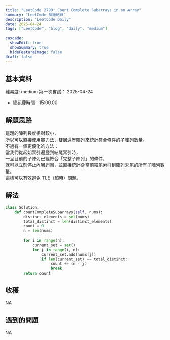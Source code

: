 ```yaml
---
title: "LeetCode 2799: Count Complete Subarrays in an Array"
summary: "LeetCode 解題紀錄"
description: "LeetCode Daily"
date: 2025-04-24
tags: ["LeetCode", "blog", "daily", "medium"]

cascade:
  showEdit: true
  showSummary: true
  hideFeatureImage: false
draft: false
---
```


## 基本資料

難易度: medium
第一次嘗試： 2025-04-24
- 總花費時間：15:00.00

## 解題思路

這題的陣列長度相對較小，  
所以可以直接使用暴力法，雙層遍歷陣列來統計符合條件的子陣列數量。  
不過有一個更優化的方法：  
當我們從起始索引遍歷到結尾索引時，  
一旦目前的子陣列已經符合「完整子陣列」的條件，  
就可以立刻停止內層迴圈，並直接統計從當前結尾索引到陣列末尾的所有子陣列數量。  
這樣可以有效避免 TLE（超時）問題。

## 解法

```python
class Solution:
    def countCompleteSubarrays(self, nums):
        distinct_elements = set(nums)
        total_distinct = len(distinct_elements)
        count = 0
        n = len(nums)
        
        for i in range(n):
            current_set = set()
            for j in range(i, n):
                current_set.add(nums[j])
                if len(current_set) == total_distinct:
                    count += (n - j)
                    break
        return count
```

## 收穫

NA

## 遇到的問題

NA